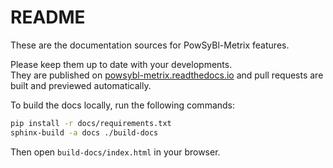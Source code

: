 # README

These are the documentation sources for PowSyBl-Metrix features.

Please keep them up to date with your developments.  
They are published on [powsybl-metrix.readthedocs.io](http://powsybl-metrix.readthedocs.io/) and pull requests are built and previewed automatically.

To build the docs locally, run the following commands:
~~~bash
pip install -r docs/requirements.txt
sphinx-build -a docs ./build-docs
~~~
Then open `build-docs/index.html` in your browser.
